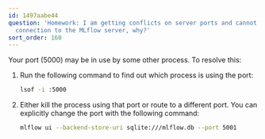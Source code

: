 ```yaml
---
id: 1497aabe44
question: 'Homework: I am getting conflicts on server ports and cannot establish a
  connection to the MLflow server, why?'
sort_order: 160
---
```


Your port (5000) may be in use by some other process. To resolve this:

1. Run the following command to find out which process is using the port:

   ```bash
   lsof -i :5000
   ```
2. Either kill the process using that port or route to a different port. You can explicitly change the port with the following command:

   ```bash
   mlflow ui --backend-store-uri sqlite:///mlflow.db --port 5001
   ```